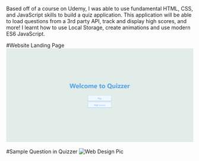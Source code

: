 Based off of a course on Udemy, I was able to use fundamental HTML, CSS, and JavaScript skills to build a quiz application. This application will be able to load questions from a 3rd party API, track and display high scores, and more! I learnt how to use Local Storage, create animations and use modern ES6 JavaScript.

#Website Landing Page
![Web Design](QuizApp/Quizzer-Images/image1.PNG)




#Sample Question in Quizzer
![Web Design Pic](/Quizzer-Images/image2.PNG)
